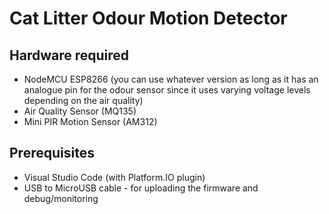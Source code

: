 # Cat Litter Odour Motion Detector

## Hardware required
- NodeMCU ESP8266 (you can use whatever version as long as it has an analogue pin for the odour sensor since it uses varying voltage levels depending on the air quality)
- Air Quality Sensor (MQ135) 
- Mini PIR Motion Sensor (AM312)

## Prerequisites
- Visual Studio Code (with Platform.IO plugin)
- USB to MicroUSB cable - for uploading the firmware and debug/monitoring